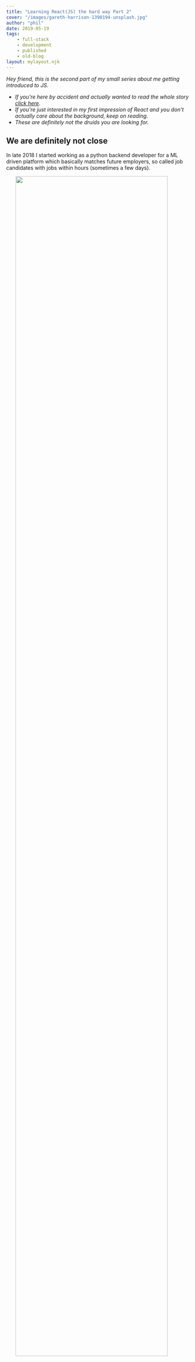 ```yaml
---
title: "Learning React(JS) the hard way Part 2"
cover: "/images/gareth-harrison-1390194-unsplash.jpg"
author: "phil"
date: 2019-05-19
tags:
    - full-stack
    - development
    - published
    - old-blog
layout: mylayout.njk
---
```


_Hey friend, this is the second part of my small series about me getting introduced to JS._

 - _If you're here by accident and actually wanted to read the whole story [click here](/old-blog/learning-react-js-the-hard-way-part-1)._  
 - _If you're just interested in my first impression of React and you don't actually care about the background, keep on reading._
 - <a style="text-decoration: none; cursor: text" target="_blank" href="/images/r2-d2-c-3po-best-friends-wallpaper-5478.jpg"><i>These</i></a> _are definitely not the druids you are looking for._


## We are definitely not close
In late 2018 I started working as a python backend developer for a ML driven platform which basically matches future 
employers, so called job candidates with jobs within hours (sometimes a few days).
<div><img src="https://media.giphy.com/media/d2YZzTQvyoNYf9YI/giphy.gif" style="width: 90%; margin-left: 5%"/></div>


enough ads!


During december 2018 my boss introduced me to the idea of being a full stack developer. As far as I remember I said during
my interview for exact this job position 
>Please don't ask me to do frontend tasks, I hate the accuracy you need to vertical align two divs

Now I hear people saying "Just use the damn `flex-box`, idiot". But let's keep to the fact that you have thousands of 
different attributes which can define the exact same state. And it's just too hard for me to decide whether to use low-level 
attributes like `left` instead of a `margin-left`, or chose `order` because the fancy `flex` gives me purrrrfect alignment.

<div><img src="https://media.giphy.com/media/O7FZoSMAgF9f2/giphy.gif" style="width: 90%; margin-left: 5%"/></div>

Anyway I didn't refuse the offer and started learning JavaScript – as mentioned in [my last post](/old-blog/learning-react-js-the-hard-way-part-1).



### Which turns out to be the greatest idea of my whole life?
_Don't think so._

Yes, I use JS in multiple projects, since I learned it. But isn't that just common sense? Why to forget something because
you don't like it? Is it the fear of incompatibility with your current tech stack?  

For me it was just inconvenient to learn those "silly" languages, as 
[C++](https://en.wikipedia.org/wiki/C%2B%2B), 
[C](https://en.wikipedia.org/wiki/C_(programming_language)), 
[R](https://en.wikipedia.org/wiki/R_(programming_language)), 
[MATLAB](https://en.wikipedia.org/wiki/MATLAB) 
and [SAS](https://en.wikipedia.org/wiki/SAS_(software)). 
In my perspective I feel like I've traveled a lot through languages and was happily surprised when I dug into Python by 
writing small helpful scripts. To be hones... it's easy. A few rules to follow and the sky is the limit 🚀.

But today I'm here to tell you something about my experience with JavaScript and especially my dear friend [ReactJS](https://reactjs.org).

<div><img src="https://media.giphy.com/media/25KEhzwCBBFPb79puo/giphy.gif" style="width: 90%; margin-left: 5%"/></div>

After reading through several topics of "[The Modern JavaScript Tutorial](https://javascript.info/)", scripting a few things 
aaaaaaaaand the beautiful support through the fantastic [Tutorial: Intro to React](https://reactjs.org/tutorial) I felt 
wise enough to start writing my first small page using react and [nextJS](https://nextjs.org/) for SSR support. I also needed to set up an
express server to achieve SSR support. The schema is a bit different to regular React because of nextjs, but I guess 
you'll get the gist, since I got it. ;)

So I ended up with a directory like that

![React|NextJS dir]({{ '/_includes/assets/old_blog/react-1-dir.jpg' | url }})


with my `index.js`:
```javascript
import React from 'react'
export class App extends React.Component {
  render() {
    return (
      <div>
        <h1>Hello World!</h1>
      </div>
    )
  }
}
export default App
```
and `server.js`
```javascript
const express = require('express')
const next = require('next')

const port = parseInt(process.env.PORT, 10) || 3000
const dev = process.env.NODE_ENV !== 'production'
const app = next({ dev })
const handle = app.getRequestHandler()
app.prepare().then(() => {
  const server = express()
  server.get('*', (req, res) => {
    return handle(req, res)
  })

  server.listen(port, err => {
    if (err) throw err
    console.log(`> Ready on http://localhost:${port}`)
  })
})
```

So I started with my first version of a "Component", because **components are React** or is React components? (/•-•)/:
#### 1st version:
```javascript
import React from 'react'
export class MyComponent extends React.Component {
  render() {
    return (
      <div>
        <h1>Hello World!</h1>  
      </div>
    )
  }
}
export default MyComponent
```

#### 2nd version:
```javascript
import React from 'react'
export const MyComponent = () => {
  return (
    <div>
      <h1>Hello World!</h1>  
    </div>
  )
}
export default MyComponent
```

#### 3rd version:
```javascript
import React from 'react'
export const MyComponent = () => (
  <div>
    <h1>Hello World!</h1>  
  </div>
)

export default MyComponent
```
As you can see the evolution of this component is from a 
"[React Class Component](https://www.robinwieruch.de/react-component-types/#react-class-components)" 
to a "[React Functional Component](https://www.robinwieruch.de/react-component-types/#react-function-components)". 
Maybe you get my point already, but let's say we add for example some functionality to our component. Let's pass a variable
"`title`" through to display within our `h1`-tag.

>_For convenience I continue with version 1 and 2, because 3 is obviously just a shorter version of 2_

#### 1st version:
```javascript
import React from 'react'
export class MyComponent extends React.Component {
  render() {
    return (
      <div>
        <h1>{this.props.title}</h1>  
      </div>
    )
  }
}
export default MyComponent
```

#### 2nd version:
```javascript
import React from 'react'
export const MyComponent = ({title}) => {
  return (
    <div>
      <h1>{title}</h1>  
    </div>
  )
}
export default MyComponent
```

The usage of our components is equal, we can use both within `pages/index.js`:
```javascript
 import React from 'react'
+import MyComponent from '../src/components/MyComponent'
 export class App extends React.Component {
   render() {
     return (
-     <div>
+       <MyComponent title={'Hello World!'}/>
-     </div>      
     )
   }
 }
export default App
```

![Screenshot of http://127.0.0.1:3000]({{ '/_includes/assets/old_blog/website-1.png' | url }})


<div><img src="https://media.giphy.com/media/l0IypeKl9NJhPFMrK/giphy.gif" style="width: 90%; margin-left: 5%"/></div>

### Incredible website, I know!
But as you can imagine, this is just one way to do it. There're several other ways to reach one goal. And different options
can end in different scenarios. So be careful by choosing the wrong component type! 

>Here's a tip from my side, which might be wrong, but it works pretty good for me. I always start with class components

JavaScript and 
especially ReactJS as a framework update their standards so frequently, that I don't feel super confident 
about big JavaScript projects. But why not trying to keep your code base up to date! In my opinion it's not a goal to
refactor your whole project once per year, just because there's a new fancy way of doing it. 
Why should we change a running system?

In that moment most of the people think about the possible options how to use this and how awesome it will be in the future.
All I can think about is:
> Dude! That wasn't even 10 minutes and you can basically increase your productivity by quitting to use basic HTML and use
React even though you're building a static page. 

Reusable Com... Com... 

## Reusable Components
Sorry again friend, I need to postpone the topic about packages and libraries for Post #3 
[Learning React(JS) the hard way Part 3](/old-blog/learning-react-js-the-hard-way-part-3). If you like reading so far and want to
give me nice feedback hit me per <a href="mailto:phil@godesteem.de">Mail</a> or try to contact me in other known ways.

<div><img src="https://media.giphy.com/media/l4FAYTEssy5ux9zlm/giphy.gif" style="width: 90%; margin-left: 5%"/></div>


Enjoy your weekend

Phil

#### Credits:

Title Image: 
<a style="background-color:black;color:white;text-decoration:none;padding:4px 6px;font-family:-apple-system, BlinkMacSystemFont, &quot;San Francisco&quot;, &quot;Helvetica Neue&quot;, Helvetica, Ubuntu, Roboto, Noto, &quot;Segoe UI&quot;, Arial, sans-serif;font-size:12px;font-weight:bold;line-height:1.2;display:inline-block;border-radius:3px" href="https://unsplash.com/@gareth_harrison?utm_medium=referral&amp;utm_campaign=photographer-credit&amp;utm_content=creditBadge" target="_blank" rel="noopener noreferrer" title="Download free do whatever you want high-resolution photos from Gareth Harrison"><span style="display:inline-block;padding:2px 3px"><svg xmlns="http://www.w3.org/2000/svg" style="height:12px;width:auto;position:relative;vertical-align:middle;top:-2px;fill:white" viewBox="0 0 32 32"><title>unsplash-logo</title><path d="M10 9V0h12v9H10zm12 5h10v18H0V14h10v9h12v-9z"></path></svg></span><span style="display:inline-block;padding:2px 3px">Gareth Harrison</span></a>
